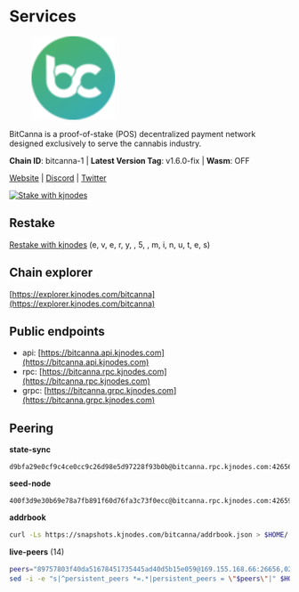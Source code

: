# Services

<figure><img src="https://raw.githubusercontent.com/kj89/cosmos-images/main/logos/bitcanna.png" width="150" alt=""><figcaption></figcaption></figure>

BitCanna is a proof-of-stake (POS) decentralized payment network designed exclusively to serve the cannabis industry. 

**Chain ID**: bitcanna-1 | **Latest Version Tag**: v1.6.0-fix | **Wasm**: OFF

[Website](https://www.bitcanna.io) | [Discord](https://discord.gg/9AVrzaVQvs) | [Twitter](https://twitter.com/BitCannaGlobal)

[![Stake with kjnodes](https://i.ibb.co/cr44Q8j/button-stake-with-kjnodes.png)](https://restake.app/bitcanna/bcnavaloper1aym6s8eza7kjvnxuwxufrzccz6vqvgnsc47cc7)

## Restake

[Restake with kjnodes](https://restake.app/bitcanna/bcnavaloper1aym6s8eza7kjvnxuwxufrzccz6vqvgnsc47cc7) (e, v, e, r, y,  , 5,  , m, i, n, u, t, e, s)
## Chain explorer
[https://explorer.kjnodes.com/bitcanna](https://explorer.kjnodes.com/bitcanna)

## Public endpoints

* api: [https://bitcanna.api.kjnodes.com](https://bitcanna.api.kjnodes.com)
* rpc: [https://bitcanna.rpc.kjnodes.com](https://bitcanna.rpc.kjnodes.com)
* grpc: [https://bitcanna.grpc.kjnodes.com](https://bitcanna.grpc.kjnodes.com)

## Peering

**state-sync**

```text
d9bfa29e0cf9c4ce0cc9c26d98e5d97228f93b0b@bitcanna.rpc.kjnodes.com:42656
```

**seed-node**

```text
400f3d9e30b69e78a7fb891f60d76fa3c73f0ecc@bitcanna.rpc.kjnodes.com:42659
```

**addrbook**
```bash
curl -Ls https://snapshots.kjnodes.com/bitcanna/addrbook.json > $HOME/.bcna/config/addrbook.json
```

**live-peers** (14)
```bash
peers="89757803f40da51678451735445ad40d5b15e059@169.155.168.66:26656,02c8045236f844632ef1d4411ad356b3332d4f2f@65.108.226.44:34656,f68feb1847416930fa046a303242adde39ba92e6@154.12.232.8:26656,cb9741ce22ab5f615913ac11b211c3c7f58dee71@107.191.36.154:26656,4dabde84771e8689403ce7c8b76d27e555ab2f00@65.21.136.170:50656,a9f839c6e24221fb093f13ee41a0af842378fec5@94.130.12.22:26642,88c6b1fa1c7fef98b4449b769eb2705476586664@65.109.92.241:21326,97e4468ac589eac505a800411c635b14511a61bb@144.76.239.25:26656,8a210f1bcfc9015a7bc18dcc5add29c0dce3f2dc@135.181.173.65:26656,6be83de3e5ab1a912340ddad3e67d10c32d5b574@161.97.170.83:26656,66ed3885f2932912df2b04646d2c3d643467719b@212.227.115.165:26656,c124ce0b508e8b9ed1c5b6957f362225659b5343@144.76.177.185:26656,8e4e1f1e087c76c71c64e477e95495833da82aa2@135.181.173.137:26656,5bb0a042e8a4ee28bcda1e26148e57787e75a42e@23.88.69.22:28466"
sed -i -e "s|^persistent_peers *=.*|persistent_peers = \"$peers\"|" $HOME/.bcna/config/config.toml
```
